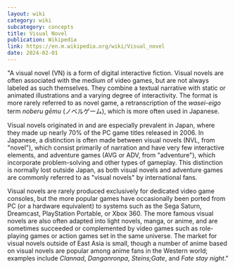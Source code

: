 ```yaml
---
layout: wiki
category: wiki
subcategory: concepts
title: Visual Novel
publication: Wikipedia
link: https://en.m.wikipedia.org/wiki/Visual_novel
date: 2024-02-01
---
```


"A visual novel (VN) is a form of digital interactive fiction. Visual novels are often associated with the medium of video games, but are not always labeled as such themselves. They combine a textual narrative with static or animated illustrations and a varying degree of interactivity. The format is more rarely referred to as novel game, a retranscription of the *wasei-eigo* term *noberu gēmu* (ノベルゲーム), which is more often used in Japanese.

Visual novels originated in and are especially prevalent in Japan, where they made up nearly 70% of the PC game titles released in 2006. In Japanese, a distinction is often made between visual novels (NVL, from "novel"), which consist primarily of narration and have very few interactive elements, and adventure games (AVG or ADV, from "adventure"), which incorporate problem-solving and other types of gameplay. This distinction is normally lost outside Japan, as both visual novels and adventure games are commonly referred to as "visual novels" by international fans.

Visual novels are rarely produced exclusively for dedicated video game consoles, but the more popular games have occasionally been ported from PC (or a hardware equivalent) to systems such as the Sega Saturn, Dreamcast, PlayStation Portable, or Xbox 360. The more famous visual novels are also often adapted into light novels, manga, or anime, and are sometimes succeeded or complemented by video games such as role-playing games or action games set in the same universe. The market for visual novels outside of East Asia is small, though a number of anime based on visual novels are popular among anime fans in the Western world; examples include *Clannad*, *Danganronpa*, *Steins;Gate*, and *Fate stay night*."

